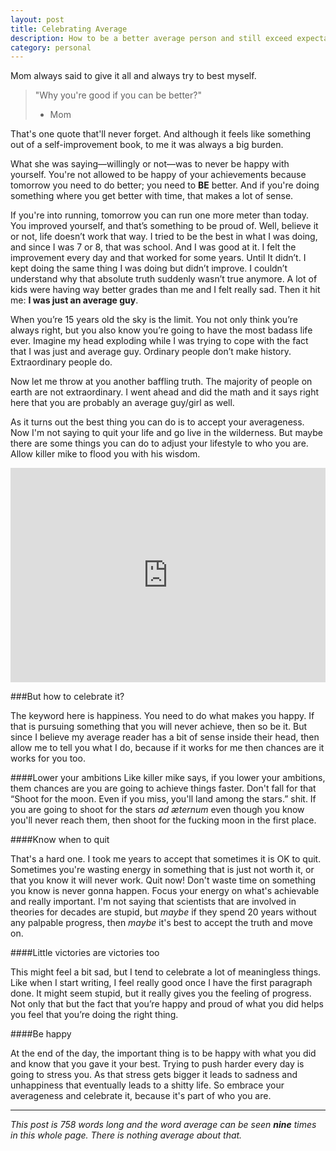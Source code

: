 ```yaml
---
layout: post
title: Celebrating Average
description: How to be a better average person and still exceed expectations
category: personal
---
```


Mom always said to give it all and always try to best myself.

> "Why you're good if you can be better?"
> - Mom

That's one quote that'll never forget. And although it feels like something out of a self-improvement book, to me it was always a big burden.

What she was saying—willingly or not—was to never be happy with yourself.
You're not allowed to be happy of your achievements because tomorrow you need to do better; you need to **BE** better. And if you're doing something where you get better with time, that makes a lot of sense.

If you're into running, tomorrow you can run one more meter than today.
You improved yourself, and that’s something to be proud of.
Well, believe it or not, life doesn’t work that way.
I tried to be the best in what I was doing, and since I was 7 or 8, that was school.
And I was good at it.
I felt the improvement every day and that worked for some years.
Until It didn’t.
I kept doing the same thing I was doing but didn’t improve.
I couldn’t understand why that absolute truth suddenly wasn’t true anymore.
A lot of kids were having way better grades than me and I felt really sad.
Then it hit me: **I was just an average guy**.

When you’re 15 years old the sky is the limit.
You not only think you’re always right, but you also know you’re going to have the most badass life ever.
Imagine my head exploding while I was trying to cope with the fact that I was just and average guy.
Ordinary people don’t make history. Extraordinary people do.

Now let me throw at you another baffling truth. The majority of people on earth are not extraordinary. I went ahead and did the math and it says right here that you are probably an average guy/girl as well.

As it turns out the best thing you can do is to accept your averageness. Now I'm not saying to quit your life and go live in the wilderness. But maybe there are some things you can do to adjust your lifestyle to who you are. Allow killer mike to flood you with his wisdom.

<iframe width="100%" height="343" src="https://www.youtube.com/embed/NDQoMv4WBlc?start=63&end=84" frameborder="0" allowfullscreen></iframe>

###But how to celebrate it?

The keyword here is happiness.
You need to do what makes you happy.
If that is pursuing something that you will never achieve, then so be it.
But since I believe my average reader has a bit of sense inside their head, then allow me to tell you what I do, because if it works for me then chances are it works for you too.

####Lower your ambitions
Like killer mike says, if you lower your ambitions, them chances are you are going to achieve things faster. Don't fall for that “Shoot for the moon. Even if you miss, you'll land among the stars.” shit. If you are going to shoot for the stars *ad æternum* even though you know you'll never reach them, then shoot for the fucking moon in the first place.

####Know when to quit

That's a hard one. I took me years to accept that sometimes it is OK to quit. Sometimes you're wasting energy in something that is just not worth it, or that you know it will never work. Quit now! Don't waste time on something you know is never gonna happen. Focus your energy on what's achievable and really important.
I'm not saying that scientists that are involved in theories for decades are stupid, but *maybe* if they spend 20 years without any palpable progress, then *maybe* it's best to accept the truth and move on.

####Little victories are victories too

This might feel a bit sad, but I tend to celebrate a lot of meaningless things.
Like when I start writing, I feel really good once I have the first paragraph done.
It might seem stupid, but it really gives you the feeling of progress.
Not only that but the fact that you’re happy and proud of what you did helps you feel that you’re doing the right thing.


####Be happy

At the end of the day, the important thing is to be happy with what you did and know that you gave it your best. Trying to push harder every day is going to stress you. As that stress gets bigger it leads to sadness and unhappiness that eventually leads to a shitty life.
So embrace your averageness and celebrate it, because it's part of who you are.

---


*This post is 758 words long and the word average can be seen __nine__ times in this whole page. There is nothing average about that.*
